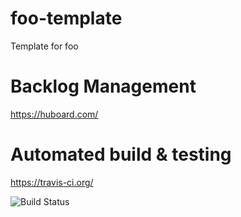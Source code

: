 foo-template
============

Template for foo


Backlog Management
============

https://huboard.com/


Automated build & testing
============

https://travis-ci.org/

![Build Status](https://travis-ci.org/benboeser/foo-template.png)
